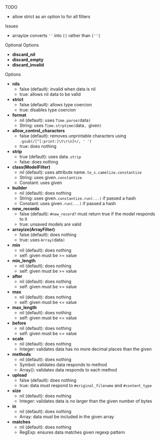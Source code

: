TODO
* allow strict as an option to for all filters

Issues
* arrayize converts `''` into `[]` rather than `['']`

Optional Options
* **discard_nil**
* **discard_empty**
* **discard_invalid**

Options
* **nils**
  * false (default): invalid when data is nil
  * true: allows nil data to be valid
* **strict**
  * false (default): allows type coercion
  * true: disables type coercion
* **format**
  * nil (default): uses `Time.parse(`data`)`
  * String: uses `Time.strptime(`data`, `given`)`
* **allow_control_characters**
  * false (default): removes unprintable characters using `.gsub(/[^[:print:]\t\r\n]+/, ' ')`
  * true: does nothing
* **strip**
  * true (default): uses data`.strip`
  * false: does nothing
* **class(ModelFilter)**
  * nil (default): uses attribute name`.to_s.camelize.constantize`
  * String: uses given`.constantize`
  * Constant: uses given
* **builder**
  * nil (default): does nothing
  * String: uses given`.constantize.run(...)` if passed a hash
  * Constant: uses given`.run(...)` if passed a hash
* **new_records**
  * false (default): `#new_record?` must return true if the model responds to it
  * true: unsaved models are valid
* **arrayize(ArrayFilter)**
  * false (default): does nothing
  * true: uses `Array(`data`)`
* **min**
  * nil (default): does nothing
  * self: given must be >= value
* **min_length**
  * nil (default): does nothing
  * self: given must be >= value
* **after**
  * nil (default): does nothing
  * self: given must be >= value
* **max**
  * nil (default): does nothing
  * self: given must be <= value
* **max_length**
  * nil (default): does nothing
  * self: given must be <= value
* **before**
  * nil (default): does nothing
  * self: given must be <= value
* **scale**
  * nil (default): does nothing
  * Integer: validates data has no more decimal places than the given
* **methods**
  * nil (default): does nothing
  * Symbol: validates data responds to method
  * Array(<Symbol>): validates data responds to each method
* **upload**
  * false (default): does nothing
  * true: data must respond to `#original_filename` and `#content_type`
* **size**
  * nil (default): does nothing
  * Integer: validates data is no larger than the given number of bytes
* **in**
  * nil (default): does nothing
  * Array: data must be included in the given array
* **matches**
  * nil (default): does nothing
  * RegExp: ensures data matches given regexp pattern
